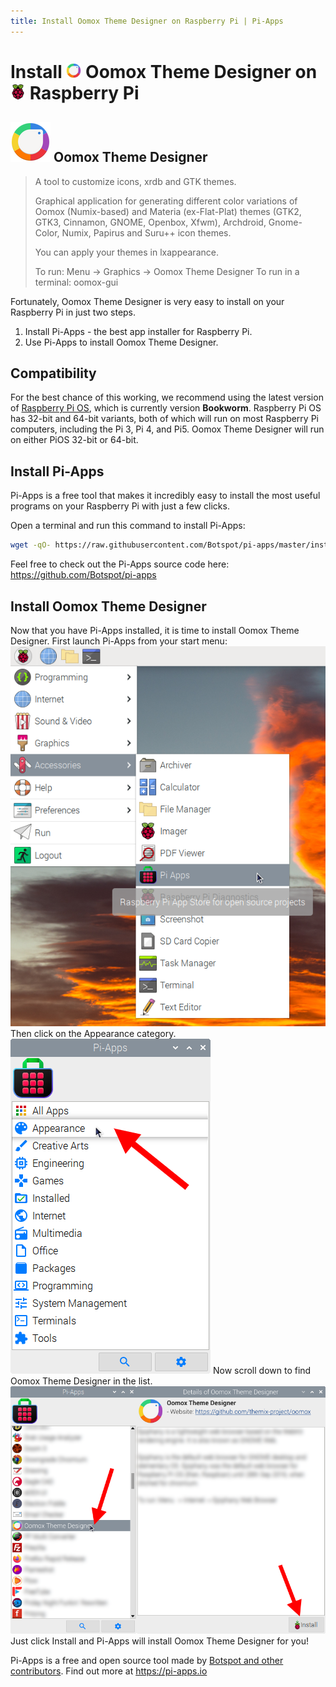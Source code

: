 ```yaml
---
title: Install Oomox Theme Designer on Raspberry Pi | Pi-Apps
---
```

<div class="simple-install-content content">

# Install <img src="/img/app-icons/Oomox Theme Designer/icon-64.png" height=24> Oomox Theme Designer on <img src=/img/other-icons/raspberrypi-icon.svg height=24> Raspberry Pi

## <img src="/img/app-icons/Oomox Theme Designer/icon-64.png"> Oomox Theme Designer
> A tool to customize icons, xrdb and GTK themes. 
> 
> Graphical application for generating different color variations of Oomox (Numix-based) and Materia (ex-Flat-Plat) themes (GTK2, GTK3, Cinnamon, GNOME, Openbox, Xfwm), Archdroid, Gnome-Color, Numix, Papirus and Suru++ icon themes. 
> 
> You can apply your themes in lxappearance. 
> 
> To run: Menu -> Graphics -> Oomox Theme Designer
> To run in a terminal: oomox-gui

Fortunately, Oomox Theme Designer is very easy to install on your Raspberry Pi in just two steps.
1. Install Pi-Apps - the best app installer for Raspberry Pi.
2. Use Pi-Apps to install Oomox Theme Designer.
</div>
<div class="simple-install-content content">

## Compatibility
For the best chance of this working, we recommend using the latest version of [Raspberry Pi OS](https://www.raspberrypi.com/software/), which is currently version **Bookworm**.
Raspberry Pi OS has 32-bit and 64-bit variants, both of which will run on most Raspberry Pi computers, including the Pi 3, Pi 4, and Pi5.
Oomox Theme Designer will run on either PiOS 32-bit or 64-bit.
</div>
<div class="simple-install-content content">

## Install Pi-Apps

Pi-Apps is a free tool that makes it incredibly easy to install the most useful programs on your Raspberry Pi with just a few clicks.

Open a terminal and run this command to install Pi-Apps:
```bash
wget -qO- https://raw.githubusercontent.com/Botspot/pi-apps/master/install | bash
```
Feel free to check out the Pi-Apps source code here: https://github.com/Botspot/pi-apps
</div>
<div class="simple-install-content content">

## Install Oomox Theme Designer

Now that you have Pi-Apps installed, it is time to install Oomox Theme Designer.
First launch Pi-Apps from your start menu:
<img src="/img/start-menu.png">
Then click on the Appearance category.
<img src="/img/category-selections/Appearance.png">
Now scroll down to find Oomox Theme Designer in the list.
<img src="/img/app-icons/Oomox Theme Designer/app-selection.png">
Just click Install and Pi-Apps will install Oomox Theme Designer for you!
</div>
<div class="simple-install-content content">

Pi-Apps is a free and open source tool made by [Botspot and other contributors](/about/#contributors). Find out more at https://pi-apps.io
</div>
